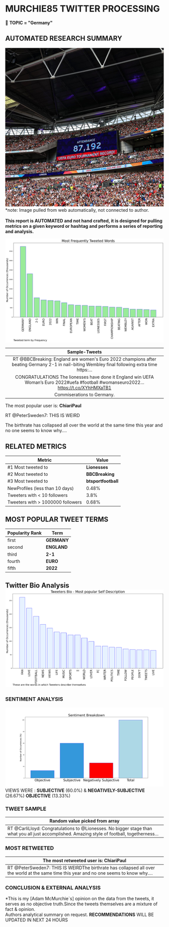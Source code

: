 # MURCHIE85 TWITTER PROCESSING 
&#x1F34E; **TOPIC = "Germany"**

## AUTOMATED RESEARCH SUMMARY

![image](assets/2022-07-31hashtagImage.png)*note: Image pulled from web automatically, not connected to author.
<br></br>
<b> This report is AUTOMATED and not hand crafted, it is designed for pulling metrics on a given keyword or hashtag and performs a series of reporting and analysis.</b>



![image](assets/2022-07-31TWEETS.png)



|                **Sample-Tweets**        |
| :-------------: |
| RT @BBCBreaking: England are women's Euro 2022 champions after beating Germany 2-1 in nail-biting Wembley final following extra time https:… |
| CONGRATULATIONS The lionesses have done it England win UEFA Woman’s Euro 2022#uefa #football #womanseuro2022… https://t.co/XYhHMXaTB1 |
| Commiserations to Germany. |

The most popular user is: **ChiariPaul**
<div class="alert alert-block alert-danger"> RT @PeterSweden7: THIS IS WEIRD

The birthrate has collapsed all over the world at the same time this year and no one seems to know why.…</div>

## RELATED METRICS<br>
| Metric | Value |
| ------------- | ------------- |
| #1 Most tweeted to  | **Lionesses** |
| #2 Most tweeted to  | **BBCBreaking** |
| #3 Most tweeted to  | **btsportfootball** |
| NewProfiles (less than 10 days) | 0.48%  |
| Tweeters with < 10 followers  | 3.8%|
| Tweeters with > 1000000 followers  | 0.68%  |



## MOST POPULAR TWEET TERMS 


| Popularity Rank  | Term |
| ------------- | ------------- |
| first  | **GERMANY**  |
| second  | **ENGLAND**  |
| third  | **2-1** |
| fourth  | **EURO**  |
| fifth  | **2022**  |


## Twitter Bio Analysis![image](assets/2022-07-31BIO.png)
### SENTIMENT ANALYSIS
![image](assets/2022-07-31sentiment.png)
VIEWS WERE : **SUBJECTIVE**  (60.0%) & **NEGATIVELY-SUBJECTIVE** (26.67%) **OBJECTIVE** (13.33%)

### TWEET SAMPLE 
| Random value picked from array |
| ------------- |
|RT @CarliLloyd: Congratulations to @Lionesses. No bigger stage than what you all just accomplished. Amazing style of football, togetherness… |

### MOST RETWEETED 

| The most retweeted user is: **ChiariPaul**  |
| ------------- |
| RT @PeterSweden7: THIS IS WEIRDThe birthrate has collapsed all over the world at the same time this year and no one seems to know why.… |

### CONCLUSION & EXTERNAL ANALYSIS

*This is my [Adam McMurchie`s] opinion on the data from the tweets, it serves as no objective truth.Since the tweets themselves are a mixture of fact & opinion.<br>
Authors analytical summary on request.
**RECOMMENDATIONS** WILL BE UPDATED IN NEXT  24 HOURS <br>